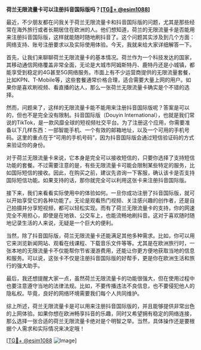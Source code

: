 **荷兰无限流量卡可以注册抖音国际版吗？[[TG💪+ @esim1088](https://t.me/s/esim1088)]**

最近，不少朋友都在问我关于荷兰无限流量卡和抖音国际版的问题，尤其是那些经常在海外旅行或者长期居住在欧洲的人。他们想知道，荷兰的无限流量卡是否能用来注册抖音国际版，这样就能随时随地刷抖音了。这个问题其实涉及到几个方面：网络支持、账号注册要求以及实际使用体验。今天，我就来给大家详细解答一下。

首先，让我们来聊聊荷兰无限流量卡的基本情况。荷兰作为一个科技发达的国家，其移动通信网络覆盖非常全面，无论是大城市阿姆斯特丹、鹿特丹还是小城镇，都能享受到稳定的4G甚至5G网络服务。市面上有不少运营商提供的无限流量套餐，比如KPN、T-Mobile等，这些套餐通常价格合理，适合需要大量上网的用户。如果你是喜欢刷视频、看直播的达人，那么一张荷兰无限流量卡确实是个不错的选择。

然而，问题来了，这样的无限流量卡能不能用来注册抖音国际版呢？答案是可以的，但也不是完全没有限制。抖音国际版（Douyin International），也就是我们常说的TikTok，是一款风靡全球的短视频社交平台。为了注册这个应用，你需要准备以下几样东西：一部智能手机、一个有效的邮箱地址，以及一个可用的手机号码。这里的重点在于“可用的手机号码”，因为抖音国际版会通过短信验证码的方式来验证你的身份。

对于荷兰无限流量卡来说，它本身是完全可以接收短信的，只要你选择了支持短信功能的套餐。不过需要注意的是，有些无限流量卡可能会限制某些特定的服务，比如国际短信的接收。因此，在购买之前，建议先咨询一下客服，确认该卡是否支持国际短信功能。如果支持的话，那你就完全可以利用这张卡来注册抖音国际版。

接下来，我们来看看实际使用中的体验如何。一旦你成功注册了抖音国际版，就可以开始享受它的各种功能了。无论是观看热门视频、关注感兴趣的创作者，还是自己拍摄并分享短视频，都可以轻松实现。而有了荷兰无限流量卡的支持，你的网速完全不用担心，即使是在地铁、公交车上，也能流畅地刷抖音。这对于喜欢随时随地记录生活的人来说，无疑是一个巨大的便利。

当然，除了抖音国际版，荷兰无限流量卡还能满足其他多种需求。比如，你可以用它来浏览新闻网站、观看在线课程、下载音乐文件等等。尤其是在欧洲旅行时，一张本地的无限流量卡不仅能帮你节省漫游费用，还能让你更方便地获取当地的信息和服务。可以说，这张卡不仅是注册抖音国际版的好帮手，更是你在欧洲生活和旅行的强大助手。

最后，我还想提醒大家一点，虽然荷兰无限流量卡的功能很强大，但在使用过程中也要注意遵守当地的法律法规。比如，不要传播违法不良信息，也不要侵犯他人的隐私权。毕竟，良好的网络环境需要我们每个人共同维护。

综上所述，荷兰无限流量卡是可以用来注册抖音国际版的，并且能够提供非常出色的上网体验。如果你想在欧洲畅享抖音的乐趣，同时又希望拥有稳定的网络连接，那么选择一张合适的荷兰无限流量卡绝对是个明智之举。当然，具体操作还是要根据个人需求和实际情况来决定哦！

[[TG💪+ @esim1088](https://t.me/s/esim1088) ![Image](https://i.postimg.cc/4NQfJmqS/Snipaste-2025-05-13-00-14-12.png)]